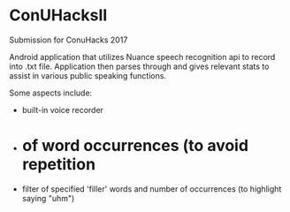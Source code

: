 # ConUHacksII

Submission for ConuHacks 2017

Android application that utilizes Nuance speech recognition api to record into .txt file. Application then parses through and gives relevant stats to assist in various public speaking functions.

Some aspects include:
- built-in voice recorder
- # of word occurrences (to avoid repetition
- filter of specified 'filler' words and number of occurrences (to highlight saying "uhm")
